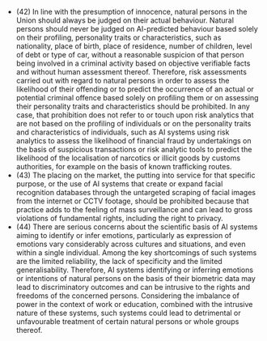 - (42) In  line  with  the  presumption  of  innocence,  natural  persons  in  the  Union  should  always  be  judged  on  their  actual behaviour.  Natural  persons  should  never  be  judged  on  AI-predicted  behaviour  based  solely  on  their  profiling, personality traits or characteristics, such as nationality, place of birth, place of residence, number of children, level of debt  or  type  of  car,  without  a  reasonable  suspicion  of  that  person  being  involved  in  a  criminal  activity  based  on objective verifiable facts and without human assessment thereof. Therefore, risk assessments carried out with regard to  natural  persons  in  order  to  assess  the  likelihood  of  their  offending  or  to  predict  the  occurrence  of  an  actual  or potential criminal offence based solely on profiling them or on assessing their  personality traits and characteristics should be prohibited. In any case, that prohibition does not refer to or touch upon risk analytics that are not based on the profiling of individuals or on the personality traits and characteristics of individuals, such as AI systems using risk  analytics  to  assess  the  likelihood  of  financial  fraud  by  undertakings  on  the  basis  of  suspicious  transactions  or risk analytic tools to predict the likelihood of the localisation of narcotics or illicit goods by customs authorities, for example on the basis  of  known trafficking  routes.
- (43) The placing on the market, the putting into service for that specific purpose, or the use of AI systems that create or expand  facial  recognition  databases  through  the  untargeted  scraping  of  facial  images  from  the  internet  or  CCTV footage,  should  be  prohibited  because  that  practice  adds  to  the  feeling  of  mass  surveillance  and  can  lead  to  gross violations  of  fundamental  rights,  including  the  right  to  privacy.
- (44) There are serious concerns about the scientific basis of AI systems aiming to identify or infer emotions, particularly as  expression  of  emotions  vary  considerably  across  cultures  and  situations,  and  even  within  a  single  individual. Among  the  key  shortcomings  of  such  systems  are  the  limited  reliability,  the  lack  of  specificity  and  the  limited generalisability. Therefore, AI systems identifying or inferring emotions or intentions of natural persons on the basis of their biometric data may lead to discriminatory outcomes and can be intrusive to the rights and freedoms of the concerned persons.  Considering  the  imbalance  of  power  in  the  context  of  work  or  education,  combined  with  the intrusive  nature  of  these  systems,  such  systems  could  lead  to  detrimental  or  unfavourable  treatment  of  certain natural persons or whole groups thereof. 